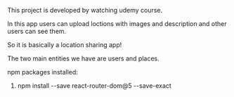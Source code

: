 This project is developed by watching udemy course.

In this app users can upload loctions with images and description and other users can see them.

So it is basically a location sharing app!

The two main entities we have are users and places.

npm packages installed:
1) npm install --save react-router-dom@5 --save-exact